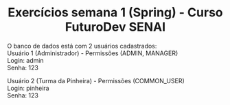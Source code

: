 <h1 align="center">
  Exercícios semana 1 (Spring) - Curso FuturoDev SENAI
</h1>

<p> O banco de dados está com 2 usuários cadastrados:<br>
Usuário 1 (Administrador) - Permissões (ADMIN, MANAGER)<br>
Login: admin<br>
Senha: 123</p>

Usuário 2 (Turma da Pinheira) - Permissões (COMMON_USER)<br>
Login: pinheira<br>
Senha: 123</p>

